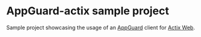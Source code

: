 # AppGuard-actix sample project

Sample project showcasing the usage of an [AppGuard](https://github.com/NullNet-ai/AppGuard) client for [Actix Web](https://github.com/actix/actix-web).

